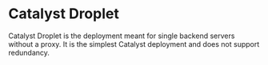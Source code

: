 # Catalyst Droplet

Catalyst Droplet is the deployment meant for single backend servers without a proxy.
It is the simplest Catalyst deployment and does not support redundancy.

